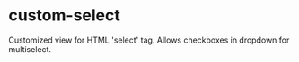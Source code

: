 # custom-select
Customized view for HTML 'select' tag. Allows checkboxes in dropdown for multiselect.
